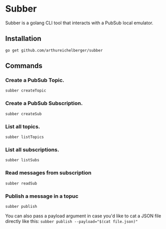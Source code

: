 # **Subber**

Subber is a golang CLI tool that interacts with a PubSub local emulator.

## **Installation**
`go get github.com/arthureichelberger/subber`

## **Commands**
### **Create a PubSub Topic.**

`subber createTopic`

### **Create a PubSub Subscription.**
`subber createSub`

### **List all topics.**
`subber listTopics`

### **List all subscriptions.**
`subber listSubs`

### **Read messages from subscription**
`subber readSub`

### **Publish a message in a topuc**
`subber publish`

You can also pass a payload argument in case you'd like to cat a JSON file directly like this:
`subber publish --payload="$(cat file.json)"`